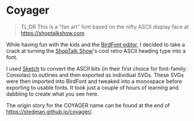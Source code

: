 # Coyager

> TL;DR This is a "fan art" font based on the nifty ASCII display face at <https://shoptalkshow.com>.

While having fun with the kids and the [BirdFont editor](https://birdfont.org/), I decided to take a crack at turning the [ShopTalk Show](https://shoptalkshow.com/)'s cool retro ASCII heading type into a font.

I used [Sketch](https://sketch.com/) to convert the ASCII bits (in their first choice for font-family: Consolas) to outlines and then exported as individual SVGs. These SVGs were then imported into BirdFont and tweaked into a monospace before exporting to usable fonts. It took just a couple of hours of learning and dabbling to create what you see here.

The origin story for the COYAGER name can be found at the end of <https://stedman.github.io/coyager/>.
